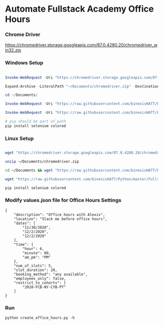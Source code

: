 # Automate Fullstack Academy Office Hours

### Chrome Driver
https://chromedriver.storage.googleapis.com/87.0.4280.20/chromedriver_win32.zip

### Windows Setup 

```powershell
  
Invoke-WebRequest -Uri "https://chromedriver.storage.googleapis.com/87.0.4280.20/chromedriver_win32.zip" -Outfile "~/Documents/chromedriver.zip"

Expand-Archive -LiteralPath "~/Documents/chromedriver.zip" -DestinationPath "~/Documents" -Force

cd ~/Documents/ 

Invoke-WebRequest -Uri "https://raw.githubusercontent.com/binexisHATT/Python/master/FullstackWorkFlowAutomated/create_office_hours.py"

Invoke-WebRequest -Uri "https://raw.githubusercontent.com/binexisHATT/Python/master/FullstackWorkFlowAutomated/values.json"

# pip should be part of path 
pip install selenium colored

```

### Linux Setup

```bash

wget "https://chromedriver.storage.googleapis.com/87.0.4280.20/chromedriver_win32.zip" -O ~/Documents/chromedriver.zip

unzip ~/Documents/chromedriver.zip

cd ~/Documents && wget "https://raw.githubusercontent.com/binexisHATT/Python/master/FullstackWorkFlowAutomated/create_office_hours.py"

wget "https://raw.githubusercontent.com/binexisHATT/Python/master/FullstackWorkFlowAutomated/values.json"

pip install selenium colored

```

### Modify values.json file for Office Hours Settings

```
{
	"description": "Office hours with Alexis",
	"location": "Slack me before office hours",
	"dates": [
		"11/30/2020",
		"12/2/2020",
		"12/2/2020"
	],
	"time": {
		"hour": 6,
		"minute": 00,
		"am_pm": "PM"
	},
	"num_of_slots": 5,
	"slot_duration": 20,
	"booking_method": "any available",
	"employees_only": false,
	"restrict_to_cohorts": [
		"2010-FCB-NY-CYB-PT"
	]
}

```

### Run
```
python create_office_hours.py -h
```
